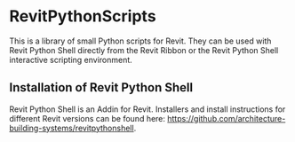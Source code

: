 # RevitPythonScripts

This is a library of small Python scripts for Revit.
They can be used with Revit Python Shell directly from the Revit Ribbon or the Revit Python Shell interactive scripting environment.


## Installation of Revit Python Shell

Revit Python Shell is an Addin for Revit. Installers and install instructions for different Revit versions can be found here: <https://github.com/architecture-building-systems/revitpythonshell>.
